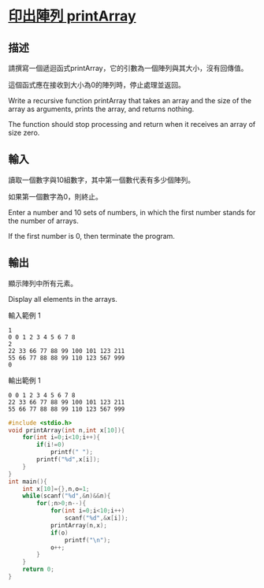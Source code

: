 # [印出陣列 printArray](https://oj.fcu.edu.tw/contest/845/problem/015)
## 描述

請撰寫一個遞迴函式printArray，它的引數為一個陣列與其大小，沒有回傳值。

這個函式應在接收到大小為0的陣列時，停止處理並返回。



Write a recursive function printArray that takes an array and the size of the array as arguments, prints the array, and returns nothing.

The function should stop processing and return when it receives an array of size zero.


## 輸入
讀取一個數字與10組數字，其中第一個數代表有多少個陣列。

如果第一個數字為0，則終止。



Enter a number and 10 sets of numbers, in which the first number stands for the number of arrays.

If the first number is 0, then terminate the program.


## 輸出
顯示陣列中所有元素。

Display all elements in the arrays.


輸入範例 1 
```
1
0 0 1 2 3 4 5 6 7 8
2
22 33 66 77 88 99 100 101 123 211
55 66 77 88 88 99 110 123 567 999
0
```
輸出範例 1
```
0 0 1 2 3 4 5 6 7 8
22 33 66 77 88 99 100 101 123 211
55 66 77 88 88 99 110 123 567 999
```
```c
#include <stdio.h>
void printArray(int n,int x[10]){
	for(int i=0;i<10;i++){
		if(i!=0)
			printf(" ");
		printf("%d",x[i]);
	}	
}
int main(){
	int x[10]={},n,o=1;
	while(scanf("%d",&n)&&n){
		for(;n>0;n--){
			for(int i=0;i<10;i++)
				scanf("%d",&x[i]);
			printArray(n,x);
			if(o)
				printf("\n");
			o++;
		}
	}
	return 0;
}
```
